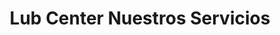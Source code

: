 ---
title: "Lub Center Nuestros Servicios"
url: /barrios-unidos/lub-center-nuestros-servicios/
shop: Autowerkstatt
---
